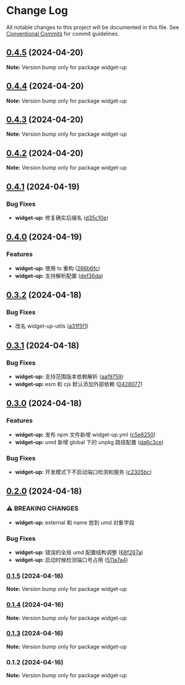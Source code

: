 # Change Log

All notable changes to this project will be documented in this file.
See [Conventional Commits](https://conventionalcommits.org) for commit guidelines.

## [0.4.5](https://github.com/tolerance-go/widget-up/compare/widget-up@0.4.4...widget-up@0.4.5) (2024-04-20)

**Note:** Version bump only for package widget-up





## [0.4.4](https://github.com/tolerance-go/widget-up/compare/widget-up@0.4.3...widget-up@0.4.4) (2024-04-20)

**Note:** Version bump only for package widget-up






## [0.4.3](https://github.com/tolerance-go/widget-up/compare/widget-up@0.4.2...widget-up@0.4.3) (2024-04-20)

**Note:** Version bump only for package widget-up





## [0.4.2](https://github.com/tolerance-go/widget-up/compare/widget-up@0.4.1...widget-up@0.4.2) (2024-04-20)

**Note:** Version bump only for package widget-up





## [0.4.1](https://github.com/tolerance-go/widget-up/compare/widget-up@0.4.0...widget-up@0.4.1) (2024-04-19)


### Bug Fixes

* **widget-up:** 修复确实后缀名 ([d35c10e](https://github.com/tolerance-go/widget-up/commit/d35c10e9fa222d62b55b6d76c30ae46a9336383f))



## [0.4.0](https://github.com/tolerance-go/widget-up/compare/widget-up@0.3.2...widget-up@0.4.0) (2024-04-19)


### Features

* **widget-up:** 使用 ts 重构 ([266b6fc](https://github.com/tolerance-go/widget-up/commit/266b6fc21dd5bbed68a7af6e6bcb3889c57e7a7e))
* **widget-up:** 支持解析配置 ([def36da](https://github.com/tolerance-go/widget-up/commit/def36da30542f368c20ee3bdba9dd96c004fe834))



## [0.3.2](https://github.com/tolerance-go/widget-up/compare/widget-up@0.3.1...widget-up@0.3.2) (2024-04-18)


### Bug Fixes

* 改名 widget-up-utils ([a31f5f1](https://github.com/tolerance-go/widget-up/commit/a31f5f13b9dc60be003bd1555ab355e2a0501fad))



## [0.3.1](https://github.com/tolerance-go/widget-up/compare/widget-up@0.3.0...widget-up@0.3.1) (2024-04-18)


### Bug Fixes

* **widget-up:** 支持范围版本依赖解析 ([aaf9759](https://github.com/tolerance-go/widget-up/commit/aaf97596687307b0146b0ef696cd2be5b6e38b29))
* **widget-up:** esm 和 cjs 默认添加外部依赖 ([0428077](https://github.com/tolerance-go/widget-up/commit/04280771562709d0fdcbfb3d79603cb53c40122f))



## [0.3.0](https://github.com/tolerance-go/widget-up/compare/widget-up@0.2.0...widget-up@0.3.0) (2024-04-18)


### Features

* **widget-up:** 发布 npm 文件新增 widget-up.yml ([c5e6250](https://github.com/tolerance-go/widget-up/commit/c5e6250a8cb354eede72aad98e1b9a4c1712db30))
* **widget-up:** umd 新增 global 下的 unpkg 路径配置 ([da6c3ce](https://github.com/tolerance-go/widget-up/commit/da6c3cec88798d30504f73a64cc18fa0cffc1f04))


### Bug Fixes

* **widget-up:** 开发模式下不启动端口检测和服务 ([c2305bc](https://github.com/tolerance-go/widget-up/commit/c2305bcf9bf05aca2dc574eb6988ef4fa2998ce1))



## [0.2.0](https://github.com/tolerance-go/widget-up/compare/widget-up@0.1.5...widget-up@0.2.0) (2024-04-18)


### ⚠ BREAKING CHANGES

* **widget-up:** external 和 name 放到 umd 对象字段

### Bug Fixes

* **widget-up:** 错误的全局 umd 配置结构调整 ([68f267a](https://github.com/tolerance-go/widget-up/commit/68f267a7e6e820ad0b4814b37f6d05c880cfc6d7))
* **widget-up:** 启动时候检测端口号占用 ([511a7a4](https://github.com/tolerance-go/widget-up/commit/511a7a4f40d8a9b20eddb532bc3936d910276c7e))



### [0.1.5](https://github.com/tolerance-go/widget-up/compare/widget-up@0.1.4...widget-up@0.1.5) (2024-04-16)

**Note:** Version bump only for package widget-up





### [0.1.4](https://github.com/tolerance-go/widget-up/compare/widget-up@0.1.3...widget-up@0.1.4) (2024-04-16)

**Note:** Version bump only for package widget-up





### [0.1.3](https://github.com/tolerance-go/widget-up/compare/widget-up@0.1.2...widget-up@0.1.3) (2024-04-16)

**Note:** Version bump only for package widget-up





### 0.1.2 (2024-04-16)

**Note:** Version bump only for package widget-up

